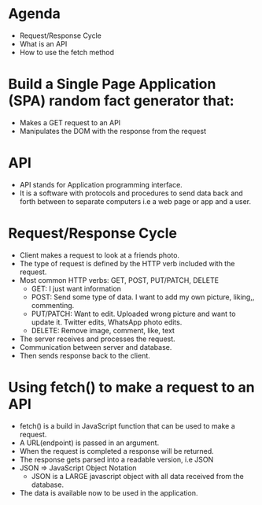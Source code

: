 # Agenda

- Request/Response Cycle
- What is an API
- How to use the fetch method

# Build a Single Page Application (SPA) random fact generator that:

- Makes a GET request to an API
- Manipulates the DOM with the response from the request

# API

- API stands for Application programming interface.
- It is a software with protocols and procedures to send data back and forth between to separate computers i.e a web page or app and a user.

# Request/Response Cycle

- Client makes a request to look at a friends photo.
- The type of request is defined by the HTTP verb included with the request.
- Most common HTTP verbs: GET, POST, PUT/PATCH, DELETE
  - GET: I just want information
  - POST: Send some type of data. I want to add my own picture, liking,, commenting.
  - PUT/PATCH: Want to edit. Uploaded wrong picture and want to update it. Twitter edits, WhatsApp photo edits.
  - DELETE: Remove image, comment, like, text
- The server receives and processes the request.
- Communication between server and database.
- Then sends response back to the client.

# Using fetch() to make a request to an API

- fetch() is a build in JavaScript function that can be used to make a request.
- A URL(endpoint) is passed in an argument.
- When the request is completed a response will be returned.
- The response gets parsed into a readable version, i.e JSON
- JSON => JavaScript Object Notation
  - JSON is a LARGE javascript object with all data received from the database.
- The data is available now to be used in the application.
